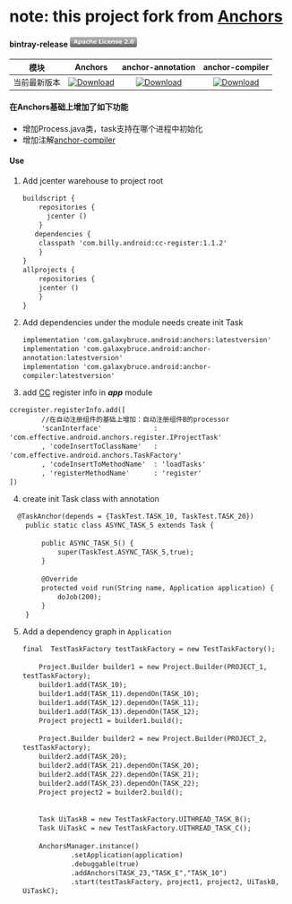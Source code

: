 # note: this project fork from [Anchors](https://github.com/YummyLau/Anchors)
#### bintray-release  [![](./assets/btn_apache_lisence.png)](LICENSE)

模块|Anchors|anchor-annotation|anchor-compiler
:---:|:---:|:---:|:---:
当前最新版本| [![Download](https://img.shields.io/badge/version-1.1.1-blue.svg)](https://bintray.com/galaxybruce/maven/anchors/_latestVersion)| [![Download](https://img.shields.io/badge/version-1.0.0-blue.svg)](https://bintray.com/galaxybruce/maven/anchor-annotation/_latestVersion)|[![Download](https://img.shields.io/badge/version-1.0.0-blue.svg)](https://bintray.com/galaxybruce/maven/anchor-compiler/_latestVersion)


#### 在Anchors基础上增加了如下功能
* 增加Process.java类，task支持在哪个进程中初始化
* 增加注解[anchor-compiler](./anchor-compiler)

#### Use
1. Add jcenter warehouse to project root

	```
	buildscript {
		repositories {
		  jcenter ()
		}
	   dependencies {
        classpath 'com.billy.android:cc-register:1.1.2'
        }
	}
	allprojects {
		repositories {
		jcenter ()
		}
	}
	```

2. Add dependencies under the module needs create init Task

	```
	implementation 'com.galaxybruce.android:anchors:latestversion'
	implementation 'com.galaxybruce.android:anchor-annotation:latestversion'
	implementation 'com.galaxybruce.android:anchor-compiler:latestversion'
	```
	
3. add [CC](https://github.com/luckybilly/CC) register info in ***app*** module
```
ccregister.registerInfo.add([
        //在自动注册组件的基础上增加：自动注册组件B的processor
        'scanInterface'             : 'com.effective.android.anchors.register.IProjectTask'
        , 'codeInsertToClassName'   : 'com.effective.android.anchors.TaskFactory'
        , 'codeInsertToMethodName'  : 'loadTasks'
        , 'registerMethodName'      : 'register'
])
```

4. create init Task class with annotation
```
  @TaskAnchor(depends = {TaskTest.TASK_10, TaskTest.TASK_20})
    public static class ASYNC_TASK_5 extends Task {

        public ASYNC_TASK_5() {
            super(TaskTest.ASYNC_TASK_5,true);
        }

        @Override
        protected void run(String name, Application application) {
            doJob(200);
        }
    }
```

5. Add a dependency graph in `Application`

	```
	final  TestTaskFactory testTaskFactory = new TestTaskFactory();

        Project.Builder builder1 = new Project.Builder(PROJECT_1, testTaskFactory);
        builder1.add(TASK_10);
        builder1.add(TASK_11).dependOn(TASK_10);
        builder1.add(TASK_12).dependOn(TASK_11);
        builder1.add(TASK_13).dependOn(TASK_12);
        Project project1 = builder1.build();

        Project.Builder builder2 = new Project.Builder(PROJECT_2, testTaskFactory);
        builder2.add(TASK_20);
        builder2.add(TASK_21).dependOn(TASK_20);
        builder2.add(TASK_22).dependOn(TASK_21);
        builder2.add(TASK_23).dependOn(TASK_22);
        Project project2 = builder2.build();


        Task UiTaskB = new TestTaskFactory.UITHREAD_TASK_B();
        Task UiTaskC = new TestTaskFactory.UITHREAD_TASK_C();

        AnchorsManager.instance()
                .setApplication(application)
                .debuggable(true)
                .addAnchors(TASK_23,"TASK_E","TASK_10")
                .start(testTaskFactory, project1, project2, UiTaskB, UiTaskC);
	```



